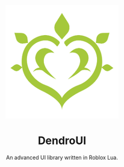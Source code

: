 <p align="center">
  <img src="/Assets/Element_Dendro.svg" alt="DendroUI" width="300"/><br>
</p><h1 align="center">DendroUI</h1>
<p align="center">An advanced UI library written in Roblox Lua.</p>

